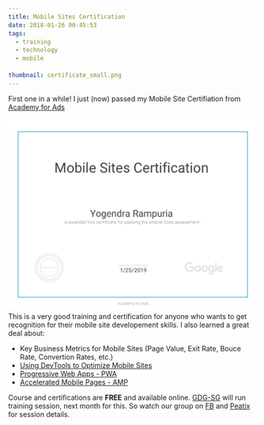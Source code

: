 ```yaml
---
title: Mobile Sites Certification
date: 2018-01-26 00:45:53
tags:
  - training
  - technology
  - mobile

thumbnail: certificate_small.png
---
```


First one in a while! I just (now) passed my Mobile Site Certifiation from
[Academy for Ads][academy-for-ads]

<!--more-->

![Certificate][certificate]
This is a very good training and certification for anyone who wants to get recognition for their mobile site developement skills. I also learned a great deal about:

- Key Business Metrics for Mobile Sites (Page Value, Exit Rate, Bouce Rate, Convertion Rates, etc.)
- [Using DevTools to Optimize Mobile Sites][devtools]
- [Progressive Web Apps - PWA][pwd]
- [Accelerated Mobile Pages - AMP][amp]

Course and certifications are **FREE** and available online. [GDG-SG][gdg-sg-home] will run training session, next month for this. So watch our group on [FB][gdg-sg-fb] and [Peatix][gdg-sg-peatix] for session details.

[academy-for-ads]: https://landing.google.com/academyforads
[pwd]: https://developers.google.com/web/progressive-web-apps/
[amp]: https://www.ampproject.org/
[devtools]: https://developer.chrome.com/devtools
[gdg-sg-home]: https://www.gdg-sg.org/
[gdg-sg-fb]: https://www.facebook.com/gdgsgorg
[gdg-sg-peatix]: https://gdg-singapore.peatix.com/view
[certificate]: certificate.png
